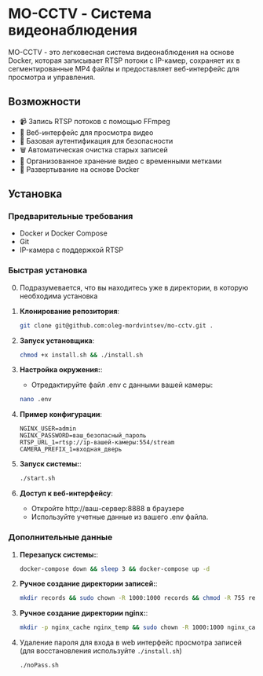 

# MO-CCTV - Система видеонаблюдения

MO-CCTV - это легковесная система видеонаблюдения на основе Docker, которая записывает RTSP потоки с IP-камер, сохраняет их в сегментированные MP4 файлы и предоставляет веб-интерфейс для просмотра и управления.

## Возможности

- 📹 Запись RTSP потоков с помощью FFmpeg
- 🎥 Веб-интерфейс для просмотра видео
- 🔐 Базовая аутентификация для безопасности
- 🗑️ Автоматическая очистка старых записей
- 📁 Организованное хранение видео с временными метками
- 🐳 Развертывание на основе Docker

## Установка

### Предварительные требования

- Docker и Docker Compose
- Git
- IP-камера с поддержкой RTSP

### Быстрая установка

0. Подразумевается, что вы находитесь уже в директории, в которую необходима установка

1. **Клонирование репозитория**:
   
   ```bash
   git clone git@github.com:oleg-mordvintsev/mo-cctv.git .
   ```
  
2. **Запуск установщика**:

   ```bash
   chmod +x install.sh && ./install.sh
   ```
   
3. **Настройка окружения:**:
   - Отредактируйте файл .env с данными вашей камеры:
   ```bash
   nano .env
   ```
   
4. **Пример конфигурации**:

   ```text
   NGINX_USER=admin
   NGINX_PASSWORD=ваш_безопасный_пароль
   RTSP_URL_1=rtsp://ip-вашей-камеры:554/stream
   CAMERA_PREFIX_1=входная_дверь
   ```

5. **Запуск системы:**:

   ```bash
   ./start.sh
   ```

6. **Доступ к веб-интерфейсу**:
   - Откройте http://ваш-сервер:8888 в браузере
   - Используйте учетные данные из вашего .env файла.

### Дополнительные данные

1. **Перезапуск системы:**:

   ```bash
   docker-compose down && sleep 3 && docker-compose up -d
   ```

2. **Ручное создание директории записей:**:

   ```bash
   mkdir records && sudo chown -R 1000:1000 records && chmod -R 755 records
   ```

3. **Ручное создание директории nginx:**:

   ```bash
   mkdir -p nginx_cache nginx_temp && sudo chown -R 1000:1000 nginx_cache nginx_temp && chmod -R 755 nginx_cache nginx_temp 
   ```

4. Удаление пароля для входа в web интерфейс просмотра записей (для восстановления используйте `./install.sh`)

   ```bash
   ./noPass.sh
   ```
